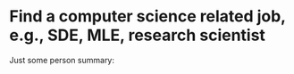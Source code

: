 # Find a computer science related job, e.g., SDE, MLE, research scientist


Just some person summary:




